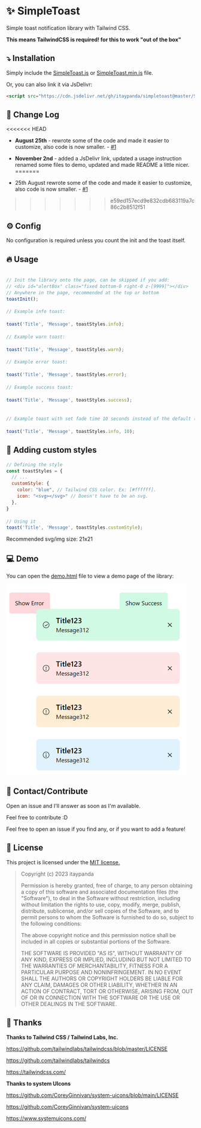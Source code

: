 # :sparkles: SimpleToast

Simple toast notification library with Tailwind CSS.

**This means TailwindCSS is required! for this to work "out of the box"**

## :arrow_heading_down: Installation

Simply include the [SimpleToast.js](./SimpleToast.js) or [SimpleToast.min.js](./SimpleToast.min.js) file.

Or, you can also link it via JsDelivr:
```html
<script src="https://cdn.jsdelivr.net/gh/itaypanda/simpletoast@master/SimpleToast.min.js"></script>
```

## :memo: Change Log

<<<<<<< HEAD
- **August 25th** -  rewrote some of the code and made it easier to customize, also code is now smaller. - [#1](https://github.com/itaypanda/SimpleToast/issues/1)

- **November 2nd** - added a JsDelivr link, updated a usage instruction renamed some files to demo, updated and made README a little nicer.
=======
- 25th August rewrote some of the code and made it easier to customize, also code is now smaller. - [#1](https://github.com/itaypanda/SimpleToast/issues/1)
>>>>>>> e59ed157ecd9e832cdb683119a7c86c2b8512f51

## :gear: Config

No configuration is required unless you count the init and the toast itself.

## :fire: Usage

```javascript

// Init the library onto the page, can be skipped if you add:
// <div id="alertBox" class="fixed bottom-0 right-0 z-[9999]"></div>
// Anywhere in the page, recommended at the top or bottom
toastInit();

// Example info toast:

toast('Title', 'Message', toastStyles.info);

// Example warn toast:

toast('Title', 'Message', toastStyles.warn);

// Example error toast:

toast('Title', 'Message', toastStyles.error);

// Example success toast:

toast('Title', 'Message', toastStyles.success);


// Example toast with set fade time 10 seconds instead of the default (7.5 seconds):

toast('Title', 'Message', toastStyles.info, 10);

```

## :wrench: Adding custom styles

```javascript
// Defining the style
const toastStyles = {
  // ...
  customStyle: {
    color: "blue", // Tailwind CSS color. Ex: [#ffffff].
    icon: "<svg></svg>" // Doesn't have to be an svg.
  },
}

// Using it
toast('Title', 'Message', toastStyles.customStyle);
```

Recommended svg/img size: 21x21

## :computer: Demo

You can open the [demo.html](./demo.html) file to view a demo page of the library:

![demonstration](demo.jpg)

## :wave: Contact/Contribute

Open an issue and I'll answer as soon as I'm available.

Feel free to contribute :D

Feel free to open an issue if you find any, or if you want to add a feature!

## :page_with_curl: License

This project is licensed under the [MIT license.](./LICENSE)

>Copyright (c) 2023 itaypanda
>
> Permission is hereby granted, free of charge, to any person obtaining a copy of this software and associated documentation files (the "Software"), to deal in the Software without restriction, including without limitation the rights to use, copy, modify, merge, publish, distribute, sublicense, and/or sell copies of the Software, and to permit persons to whom the Software is furnished to do so, subject to the following conditions:
>
> The above copyright notice and this permission notice shall be included in all copies or substantial portions of the Software.
>
> THE SOFTWARE IS PROVIDED "AS IS", WITHOUT WARRANTY OF ANY KIND, EXPRESS OR IMPLIED, INCLUDING BUT NOT LIMITED TO THE WARRANTIES OF MERCHANTABILITY, FITNESS FOR A PARTICULAR PURPOSE AND NONINFRINGEMENT. IN NO EVENT SHALL THE AUTHORS OR COPYRIGHT HOLDERS BE LIABLE FOR ANY CLAIM, DAMAGES OR OTHER LIABILITY, WHETHER IN AN ACTION OF CONTRACT, TORT OR OTHERWISE, ARISING FROM, OUT OF OR IN CONNECTION WITH THE SOFTWARE OR THE USE OR OTHER DEALINGS IN THE SOFTWARE.

## :blue_heart: Thanks

**Thanks to Tailwind CSS / Tailwind Labs, Inc.**

https://github.com/tailwindlabs/tailwindcss/blob/master/LICENSE

https://github.com/tailwindlabs/tailwindcs

https://tailwindcss.com/

**Thanks to system UIcons**

https://github.com/CoreyGinnivan/system-uicons/blob/main/LICENSE

https://github.com/CoreyGinnivan/system-uicons

https://www.systemuicons.com/
